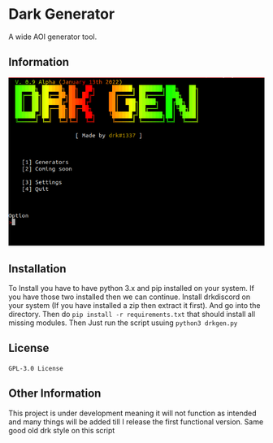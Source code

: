 # Dark Generator
A wide AOI generator tool.

## Information
![Preview](/assets/preview.png)

## Installation
To Install you have to have python 3.x and pip installed on your system. If you have those two installed then we can continue.
Install drkdiscord on your system (If you have installed a zip then extract it first). And go into the directory. Then do ```pip install -r requirements.txt``` that should install all missing modules.
Then Just run the script usuing ```python3 drkgen.py```

## License
```GPL-3.0 License```

## Other Information
This project is under development meaning it will not function as intended and many things will be added till I release the first functional version.
Same good old drk style on this script
